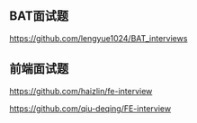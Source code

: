 ## BAT面试题

https://github.com/lengyue1024/BAT_interviews

## 前端面试题

https://github.com/haizlin/fe-interview

https://github.com/qiu-deqing/FE-interview
